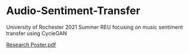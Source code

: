 # Audio-Sentiment-Transfer
University of Rochester 2021 Summer REU focusing on music sentiment transfer using CycleGAN

[Research Poster.pdf](https://github.com/milesigel/Audio-Sentiment-Transfer/files/6888617/Research.Poster.pdf)
